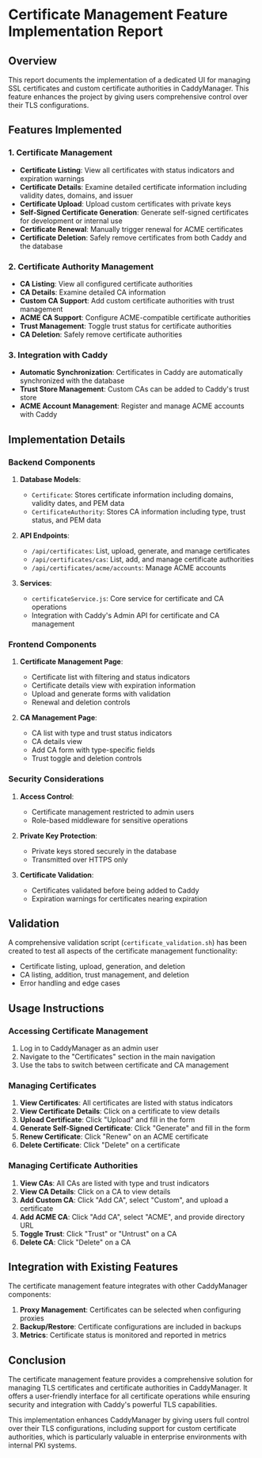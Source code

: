 # Certificate Management Feature Implementation Report

## Overview

This report documents the implementation of a dedicated UI for managing SSL certificates and custom certificate authorities in CaddyManager. This feature enhances the project by giving users comprehensive control over their TLS configurations.

## Features Implemented

### 1. Certificate Management

- **Certificate Listing**: View all certificates with status indicators and expiration warnings
- **Certificate Details**: Examine detailed certificate information including validity dates, domains, and issuer
- **Certificate Upload**: Upload custom certificates with private keys
- **Self-Signed Certificate Generation**: Generate self-signed certificates for development or internal use
- **Certificate Renewal**: Manually trigger renewal for ACME certificates
- **Certificate Deletion**: Safely remove certificates from both Caddy and the database

### 2. Certificate Authority Management

- **CA Listing**: View all configured certificate authorities
- **CA Details**: Examine detailed CA information
- **Custom CA Support**: Add custom certificate authorities with trust management
- **ACME CA Support**: Configure ACME-compatible certificate authorities
- **Trust Management**: Toggle trust status for certificate authorities
- **CA Deletion**: Safely remove certificate authorities

### 3. Integration with Caddy

- **Automatic Synchronization**: Certificates in Caddy are automatically synchronized with the database
- **Trust Store Management**: Custom CAs can be added to Caddy's trust store
- **ACME Account Management**: Register and manage ACME accounts with Caddy

## Implementation Details

### Backend Components

1. **Database Models**:
   - `Certificate`: Stores certificate information including domains, validity dates, and PEM data
   - `CertificateAuthority`: Stores CA information including type, trust status, and PEM data

2. **API Endpoints**:
   - `/api/certificates`: List, upload, generate, and manage certificates
   - `/api/certificates/cas`: List, add, and manage certificate authorities
   - `/api/certificates/acme/accounts`: Manage ACME accounts

3. **Services**:
   - `certificateService.js`: Core service for certificate and CA operations
   - Integration with Caddy's Admin API for certificate and CA management

### Frontend Components

1. **Certificate Management Page**:
   - Certificate list with filtering and status indicators
   - Certificate details view with expiration information
   - Upload and generate forms with validation
   - Renewal and deletion controls

2. **CA Management Page**:
   - CA list with type and trust status indicators
   - CA details view
   - Add CA form with type-specific fields
   - Trust toggle and deletion controls

### Security Considerations

1. **Access Control**:
   - Certificate management restricted to admin users
   - Role-based middleware for sensitive operations

2. **Private Key Protection**:
   - Private keys stored securely in the database
   - Transmitted over HTTPS only

3. **Certificate Validation**:
   - Certificates validated before being added to Caddy
   - Expiration warnings for certificates nearing expiration

## Validation

A comprehensive validation script (`certificate_validation.sh`) has been created to test all aspects of the certificate management functionality:

- Certificate listing, upload, generation, and deletion
- CA listing, addition, trust management, and deletion
- Error handling and edge cases

## Usage Instructions

### Accessing Certificate Management

1. Log in to CaddyManager as an admin user
2. Navigate to the "Certificates" section in the main navigation
3. Use the tabs to switch between certificate and CA management

### Managing Certificates

1. **View Certificates**: All certificates are listed with status indicators
2. **View Certificate Details**: Click on a certificate to view details
3. **Upload Certificate**: Click "Upload" and fill in the form
4. **Generate Self-Signed Certificate**: Click "Generate" and fill in the form
5. **Renew Certificate**: Click "Renew" on an ACME certificate
6. **Delete Certificate**: Click "Delete" on a certificate

### Managing Certificate Authorities

1. **View CAs**: All CAs are listed with type and trust indicators
2. **View CA Details**: Click on a CA to view details
3. **Add Custom CA**: Click "Add CA", select "Custom", and upload a certificate
4. **Add ACME CA**: Click "Add CA", select "ACME", and provide directory URL
5. **Toggle Trust**: Click "Trust" or "Untrust" on a CA
6. **Delete CA**: Click "Delete" on a CA

## Integration with Existing Features

The certificate management feature integrates with other CaddyManager components:

1. **Proxy Management**: Certificates can be selected when configuring proxies
2. **Backup/Restore**: Certificate configurations are included in backups
3. **Metrics**: Certificate status is monitored and reported in metrics

## Conclusion

The certificate management feature provides a comprehensive solution for managing TLS certificates and certificate authorities in CaddyManager. It offers a user-friendly interface for all certificate operations while ensuring security and integration with Caddy's powerful TLS capabilities.

This implementation enhances CaddyManager by giving users full control over their TLS configurations, including support for custom certificate authorities, which is particularly valuable in enterprise environments with internal PKI systems.
